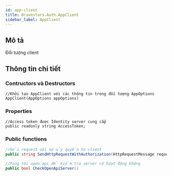 ```yaml
---
id: app-client
title: Bravestars.Auth.AppClient
sidebar_label: AppClient
---
```

## Mô tả
Đối tượng client
## Thông tin chi tiết
### Contructors và Destructors
```
//Khởi tạo AppClient với các thông tin trong đối tượng AppOptions
AppClient(AppOptions appOptions)
```

### Properties
```
//Access token được Identity server cung cấp
public readonly string AccessToken;
```

### Public functions
```csharp
//Gửi request với sự ủy quyền từ client
public string SendHttpRequestWithAuthorization(HttpRequestMessage requestMessage, Object content)

//Ping tới open api để kiểm tra server có hoạt động không
public bool CheckOpenApiServer()
```